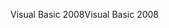 <span data-ttu-id="a6d3f-101">Visual Basic 2008</span><span class="sxs-lookup"><span data-stu-id="a6d3f-101">Visual Basic 2008</span></span>
